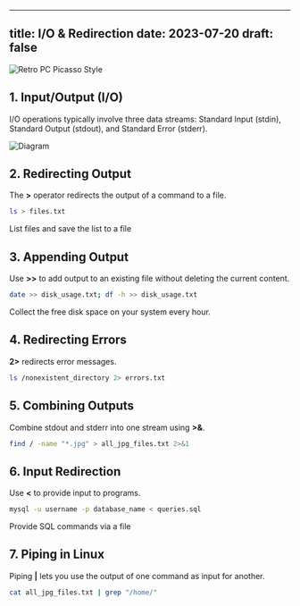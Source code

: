 	
---
title: I/O & Redirection
date: 2023-07-20
draft: false
---

![Retro PC Picasso Style](../../images/io.png)

## 1. Input/Output (I/O)

I/O operations typically involve three data streams: Standard Input (stdin), Standard Output (stdout), and Standard Error (stderr).

![Diagram](../../images/stdin-stdout-stderr.png)

## 2. Redirecting Output

The **>** operator redirects the output of a command to a file.

```bash
ls > files.txt
```
List files and save the list to a file

## 3. Appending Output

Use **>>** to add output to an existing file without deleting the current content.

```bash
date >> disk_usage.txt; df -h >> disk_usage.txt
```
Collect the free disk space on your system every hour. 

## 4. Redirecting Errors

**2>** redirects error messages. 

```bash
ls /nonexistent_directory 2> errors.txt
```

## 5. Combining Outputs

Combine stdout and stderr into one stream using **>&**. 

```bash
find / -name "*.jpg" > all_jpg_files.txt 2>&1
```

## 6. Input Redirection

Use **<** to provide input to programs.

```bash
mysql -u username -p database_name < queries.sql
```

Provide SQL commands via a file

## 7. Piping in Linux

Piping **|** lets you use the output of one command as input for another.

```bash
cat all_jpg_files.txt | grep "/home/"
```

